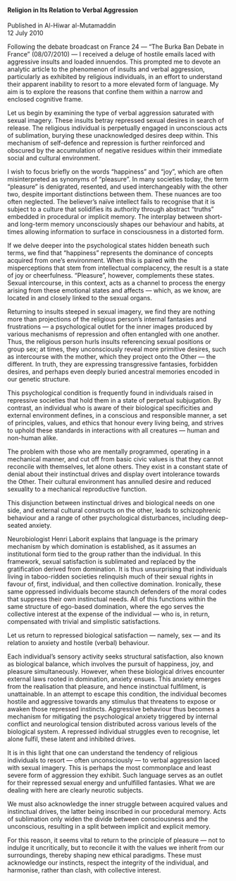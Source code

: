 <h4>Religion in Its Relation to Verbal Aggression</h4>

Published in Al-Hiwar al-Mutamaddin
<br>
12 July 2010

Following the debate broadcast on France 24 — “The Burka Ban Debate in France” (08/07/2010) — I received a deluge of hostile emails laced with aggressive insults and loaded innuendos. This prompted me to devote an analytic article to the phenomenon of insults and verbal aggression, particularly as exhibited by religious individuals, in an effort to understand their apparent inability to resort to a more elevated form of language. My aim is to explore the reasons that confine them within a narrow and enclosed cognitive frame.

Let us begin by examining the type of verbal aggression saturated with sexual imagery. These insults betray repressed sexual desires in search of release. The religious individual is perpetually engaged in unconscious acts of sublimation, burying these unacknowledged desires deep within. This mechanism of self-defence and repression is further reinforced and obscured by the accumulation of negative residues within their immediate social and cultural environment.

I wish to focus briefly on the words “happiness” and “joy”, which are often misinterpreted as synonyms of “pleasure”. In many societies today, the term “pleasure” is denigrated, resented, and used interchangeably with the other two, despite important distinctions between them. These nuances are too often neglected. The believer’s naïve intellect fails to recognise that it is subject to a culture that solidifies its authority through abstract “truths” embedded in procedural or implicit memory. The interplay between short- and long-term memory unconsciously shapes our behaviour and habits, at times allowing information to surface in consciousness in a distorted form.

If we delve deeper into the psychological states hidden beneath such terms, we find that “happiness” represents the dominance of concepts acquired from one’s environment. When this is paired with the misperceptions that stem from intellectual complacency, the result is a state of joy or cheerfulness. “Pleasure”, however, complements these states. Sexual intercourse, in this context, acts as a channel to process the energy arising from these emotional states and affects — which, as we know, are located in and closely linked to the sexual organs.

Returning to insults steeped in sexual imagery, we find they are nothing more than projections of the religious person’s internal fantasies and frustrations — a psychological outlet for the inner images produced by various mechanisms of repression and often entangled with one another. Thus, the religious person hurls insults referencing sexual positions or group sex; at times, they unconsciously reveal more primitive desires, such as intercourse with the mother, which they project onto the Other — the different. In truth, they are expressing transgressive fantasies, forbidden desires, and perhaps even deeply buried ancestral memories encoded in our genetic structure.

This psychological condition is frequently found in individuals raised in repressive societies that hold them in a state of perpetual subjugation. By contrast, an individual who is aware of their biological specificities and external environment defines, in a conscious and responsible manner, a set of principles, values, and ethics that honour every living being, and strives to uphold these standards in interactions with all creatures — human and non-human alike.

The problem with those who are mentally programmed, operating in a mechanical manner, and cut off from basic civic values is that they cannot reconcile with themselves, let alone others. They exist in a constant state of denial about their instinctual drives and display overt intolerance towards the Other. Their cultural environment has annulled desire and reduced sexuality to a mechanical reproductive function.

This disjunction between instinctual drives and biological needs on one side, and external cultural constructs on the other, leads to schizophrenic behaviour and a range of other psychological disturbances, including deep-seated anxiety.

Neurobiologist Henri Laborit explains that language is the primary mechanism by which domination is established, as it assumes an institutional form tied to the group rather than the individual. In this framework, sexual satisfaction is sublimated and replaced by the gratification derived from domination. It is thus unsurprising that individuals living in taboo-ridden societies relinquish much of their sexual rights in favour of, first, individual, and then collective domination. Ironically, these same oppressed individuals become staunch defenders of the moral codes that suppress their own instinctual needs. All of this functions within the same structure of ego-based domination, where the ego serves the collective interest at the expense of the individual — who is, in return, compensated with trivial and simplistic satisfactions.

Let us return to repressed biological satisfaction — namely, sex — and its relation to anxiety and hostile (verbal) behaviour.

Each individual’s sensory activity seeks structural satisfaction, also known as biological balance, which involves the pursuit of happiness, joy, and pleasure simultaneously. However, when these biological drives encounter external laws rooted in domination, anxiety ensues. This anxiety emerges from the realisation that pleasure, and hence instinctual fulfilment, is unattainable. In an attempt to escape this condition, the individual becomes hostile and aggressive towards any stimulus that threatens to expose or awaken those repressed instincts. Aggressive behaviour thus becomes a mechanism for mitigating the psychological anxiety triggered by internal conflict and neurological tension distributed across various levels of the biological system. A repressed individual struggles even to recognise, let alone fulfil, these latent and inhibited drives.

It is in this light that one can understand the tendency of religious individuals to resort — often unconsciously — to verbal aggression laced with sexual imagery. This is perhaps the most commonplace and least severe form of aggression they exhibit. Such language serves as an outlet for their repressed sexual energy and unfulfilled fantasies. What we are dealing with here are clearly neurotic subjects.

We must also acknowledge the inner struggle between acquired values and instinctual drives, the latter being inscribed in our procedural memory. Acts of sublimation only widen the divide between consciousness and the unconscious, resulting in a split between implicit and explicit memory.

For this reason, it seems vital to return to the principle of pleasure — not to indulge it uncritically, but to reconcile it with the values we inherit from our surroundings, thereby shaping new ethical paradigms. These must acknowledge our instincts, respect the integrity of the individual, and harmonise, rather than clash, with collective interest.